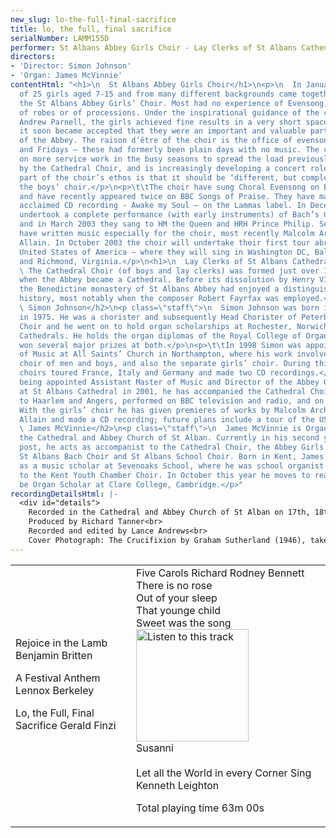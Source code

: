 ```yaml
---
new_slug: lo-the-full-final-sacrifice
title: lo, the full, final sacrifice
serialNumber: LAMM155D
performer: St Albans Abbey Girls Choir - Lay Clerks of St Albans Cathedral Choir
directors:
- 'Director: Simon Johnson'
- 'Organ: James McVinnie'
contentHtml: "<h1>\n  St Albans Abbey Girls Choir</h1>\n<p>\n  In January 1996 a group
  of 25 girls aged 7-15 and from many different backgrounds came together to form
  the St Albans Abbey Girls’ Choir. Most had no experience of Evensong, of psalms,
  of robes or of processions. Under the inspirational guidance of the choir’s founder,
  Andrew Parnell, the girls achieved fine results in a very short space of time, and
  it soon became accepted that they were an important and valuable part of the life
  of the Abbey. The raison d’être of the choir is the office of evensong on Wednesdays
  and Fridays – these had formerly been plain days with no music. The choir also takes
  on more service work in the busy seasons to spread the load previously borne entirely
  by the Cathedral Choir, and is increasingly developing a concert role. An important
  part of the choir’s ethos is that it should be ‘different, but complementary’ to
  the boys’ choir.</p>\n<p>\t\tThe choir have sung Choral Evensong on BBC Radio 3
  and have recently appeared twice on BBC Songs of Praise. They have made a highly
  acclaimed CD recording - Awake my Soul – on the Lammas label. In December 2002 they
  undertook a complete performance (with early instruments) of Bach’s Christmas Oratorio,
  and in March 2003 they sang to HM the Queen and HRH Prince Philip. Several composers
  have written music especially for the choir, most recently Malcolm Archer and Richard
  Allain. In October 2003 the choir will undertake their first tour abroad – to the
  United States of America – where they will sing in Washington DC, Baltimore, Hagerstown
  and Richmond, Virginia.</p>\n<h1>\n  Lay Clerks of St Albans Cathedral Choir</h1>\n<p>\n
  \ The Cathedral Choir (of boys and lay clerks) was formed just over 120 years ago
  when the Abbey became a Cathedral. Before its dissolution by Henry VIII in 1539,
  the Benedictine monastery of St Albans Abbey had enjoyed a distinguished musical
  history, most notably when the composer Robert Fayrfax was employed.</p>\n<h2>\n
  \ Simon Johnson</h2>\n<p class=\"staff\">\n  Simon Johnson was born in Peterborough
  in 1975. He was a chorister and subsequently Head Chorister of Peterborough Cathedral
  Choir and he went on to hold organ scholarships at Rochester, Norwich and St Paul’s
  Cathedrals. He holds the organ diplomas of the Royal College of Organists, having
  won several major prizes at both.</p>\n<p>\t\tIn 1998 Simon was appointed Director
  of Music at All Saints’ Church in Northampton, where his work involved running the
  choir of men and boys, and also the separate girls’ choir. During this time the
  choirs toured France, Italy and Germany and made two CD recordings.</p>\n<p>\t\tSince
  being appointed Assistant Master of Music and Director of the Abbey Girls’ Choir
  at St Albans Cathedral in 2001, he has accompanied the Cathedral Choir on trips
  to Haarlem and Angers, performed on BBC television and radio, and on a CD recording.
  With the girls’ choir he has given premieres of works by Malcolm Archer and Richard
  Allain and made a CD recording; future plans include a tour of the USA.</p>\n<h2>\n
  \ James McVinnie</h2>\n<p class=\"staff\">\n  James McVinnie is Organ Scholar at
  the Cathedral and Abbey Church of St Alban. Currently in his second year in the
  post, he acts as accompanist to the Cathedral Choir, the Abbey Girls Choir, the
  St Albans Bach Choir and St Albans School Choir. Born in Kent, James was educated
  as a music scholar at Sevenoaks School, where he was school organist and organist
  to the Kent Youth Chamber Choir. In October this year he moves to read Music and
  be Organ Scholar at Clare College, Cambridge.</p>"
recordingDetailsHtml: |-
  <div id="details">
    Recorded in the Cathedral and Abbey Church of St Alban on 17th, 18th, 19th and 20th February 2003 by kind permission of the Dean and Chapter.<br>
    Produced by Richard Tanner<br>
    Recorded and edited by Lance Andrews<br>
    Cover Photograph: The Crucifixion by Graham Sutherland (1946), taken by Michael Moralee</div>
---
```


<table class="tracktable">
  <tbody>
    <tr>
      <td class="column1">
        <span class="trackname">Rejoice in the Lamb</span> <span class="composer">Benjamin Britten</span>
        <p>
          <span class="trackname">A Festival Anthem</span> <span class="composer">Lennox Berkeley</span></p>
        <p>						<span class="trackname">Lo, the Full, Final Sacrifice</span><span class="composer"> Gerald Finzi</span><br>
           </p>
      </td>
      <td class="column2">
        <span class="trackname">Five Carols</span><span class="composer"> Richard Rodney Bennett</span><br>
        <span class="trackname">There is no rose </span><br>
        <span class="trackname">Out of your sleep</span><br>
        <span class="trackname">That younge child </span><br>
        <span class="trackname">Sweet was the song</span><a href="cliplinks/sweet%20.ram"><img alt="Listen to this track" src="/web/20120720021318im_/http://www.lammas.co.uk/images/listen.gif" width="180"></a><br>
        <span class="trackname">Susanni</span><br>
        <span class="trackname"> </span><br>
        <span class="trackname">Let all the World in every Corner Sing</span><span class="composer"> Kenneth Leighton</span>
        <p>					<span id="playingtime">Total playing time 63m 00s</span></p>
      </td>
    </tr>
  </tbody>
</table>
